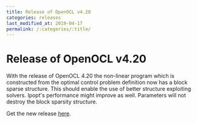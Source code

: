 ```yaml
---
title: Release of OpenOCL v4.20
categories: releases
last_modified_at: 2019-04-17
permalink: /:categories/:title/
---
```


# Release of OpenOCL v4.20

With the release of OpenOCL 4.20 the non-linear program which is constructed from the optimal control problem definition now has a block sparse structure. 
This should enable the use of better structure exploiting solvers. Ipopt's performance might improve as well. Parameters will not destroy the block sparsity structure.

Get the new release [here](/get-started/). 
